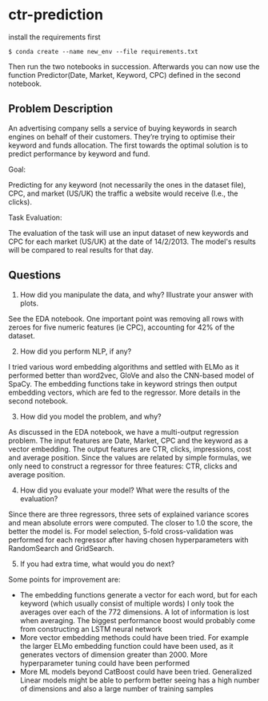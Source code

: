 # ctr-prediction

install the requirements first
```
$ conda create --name new_env --file requirements.txt
```

Then run the two notebooks in succession. Afterwards you can now use the function Predictor(Date, Market, Keyword, CPC) defined in the second notebook.

## Problem Description

An advertising company sells a service of buying keywords in search engines on behalf of their customers. They’re trying to optimise their keyword and funds allocation. The first towards the optimal solution is to predict performance by keyword and fund.

Goal:

Predicting for any keyword (not necessarily the ones in the dataset file), CPC, and market (US/UK) the traffic a website would receive (I.e., the clicks).

Task Evaluation:

The evaluation of the task will use an input dataset of new keywords and CPC for each market (US/UK) at the date of 14/2/2013. The model's results will be compared to real results for that day.

## Questions

1. How did you manipulate the data, and why? Illustrate your answer with plots.

See the EDA notebook. One important point was removing all rows with zeroes for five numeric features (ie CPC), accounting for 42% of the dataset. 

2. How did you perform NLP, if any?

I tried various word embedding algorithms and settled with ELMo as it performed better than word2vec, GloVe and also the CNN-based model of SpaCy. The embedding functions take in keyword strings then output embedding vectors, which are fed to the regressor. More details in the second notebook.

3. How did you model the problem, and why?

As discussed in the EDA notebook, we have a multi-output regression problem. The input features are Date, Market, CPC and the keyword as a vector embedding. The output features are CTR, clicks, impressions, cost and average position. Since the values are related by simple formulas, we only need to construct a regressor for three features: CTR, clicks and average position.

4. How did you evaluate your model? What were the results of the evaluation?

Since there are three regressors, three sets of explained variance scores and mean absolute errors were computed. The closer to 1.0 the score, the better the model is. For model selection, 5-fold cross-validation was performed for each regressor after having chosen hyperparameters with RandomSearch and GridSearch.

5. If you had extra time, what would you do next?

Some points for improvement are:
- The embedding functions generate a vector for each word, but for each keyword (which usually consist of multiple words) I only took the averages over each of the 772 dimensions. A lot of information is lost when averaging. The biggest performance boost would probably come from constructing an LSTM neural network
- More vector embedding methods could have been tried. For example the larger ELMo embedding function could have been used, as it generates vectors of dimension greater than 2000. More hyperparameter tuning could have been performed
- More ML models beyond CatBoost could have been tried. Generalized Linear models might be able to perform better seeing has a high number of dimensions and also a large number of training samples
